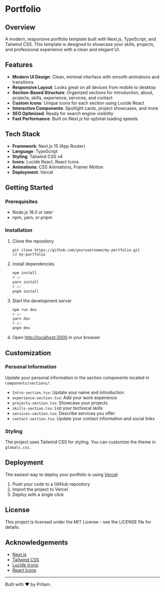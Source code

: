 # Portfolio

## Overview

A modern, responsive portfolio template built with Next.js, TypeScript, and Tailwind CSS. This template is designed to showcase your skills, projects, and professional experience with a clean and elegant UI.

## Features

- **Modern UI Design**: Clean, minimal interface with smooth animations and transitions
- **Responsive Layout**: Looks great on all devices from mobile to desktop
- **Section-Based Structure**: Organized sections for introduction, about, projects, skills, experience, services, and contact
- **Custom Icons**: Unique icons for each section using Lucide React
- **Interactive Components**: Spotlight cards, project showcases, and more
- **SEO Optimized**: Ready for search engine visibility
- **Fast Performance**: Built on Next.js for optimal loading speeds

## Tech Stack

- **Framework**: Next.js 15 (App Router)
- **Language**: TypeScript
- **Styling**: Tailwind CSS v4
- **Icons**: Lucide React, React Icons
- **Animations**: CSS Animations, Framer Motion
- **Deployment**: Vercel

## Getting Started

### Prerequisites

- Node.js 18.0 or later
- npm, yarn, or pnpm

### Installation

1. Clone the repository

   ```bash
   git clone https://github.com/yourusername/my-portfolio.git
   cd my-portfolio
   ```

2. Install dependencies

   ```bash
   npm install
   # or
   yarn install
   # or
   pnpm install
   ```

3. Start the development server

   ```bash
   npm run dev
   # or
   yarn dev
   # or
   pnpm dev
   ```

4. Open [http://localhost:3000](http://localhost:3000) in your browser

## Customization

### Personal Information

Update your personal information in the section components located in `components/sections/`:

- `Intro-section.tsx`: Update your name and introduction
- `experience-section.tsx`: Add your work experience
- `projects-section.tsx`: Showcase your projects
- `skills-section.tsx`: List your technical skills
- `services-section.tsx`: Describe services you offer
- `contact-section.tsx`: Update your contact information and social links

### Styling

The project uses Tailwind CSS for styling. You can customize the theme in `globals.css`.

## Deployment

The easiest way to deploy your portfolio is using [Vercel](https://vercel.com):

1. Push your code to a GitHub repository
2. Import the project to Vercel
3. Deploy with a single click

## License

This project is licensed under the MIT License - see the LICENSE file for details.

## Acknowledgements

- [Next.js](https://nextjs.org)
- [Tailwind CSS](https://tailwindcss.com)
- [Lucide Icons](https://lucide.dev)
- [React Icons](https://react-icons.github.io/react-icons)

---

Built with ❤️ by Pritam.
